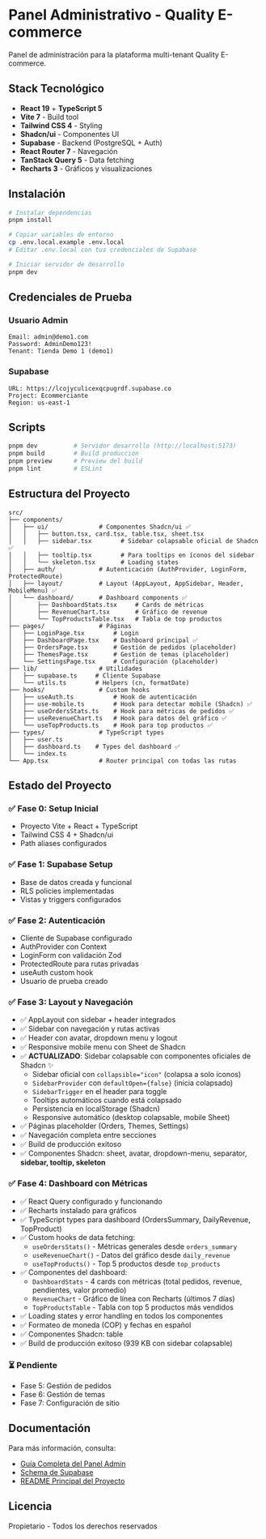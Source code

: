 # Panel Administrativo - Quality E-commerce

Panel de administración para la plataforma multi-tenant Quality E-commerce.

## Stack Tecnológico

- **React 19** + **TypeScript 5**
- **Vite 7** - Build tool
- **Tailwind CSS 4** - Styling
- **Shadcn/ui** - Componentes UI
- **Supabase** - Backend (PostgreSQL + Auth)
- **React Router 7** - Navegación
- **TanStack Query 5** - Data fetching
- **Recharts 3** - Gráficos y visualizaciones

## Instalación

```bash
# Instalar dependencias
pnpm install

# Copiar variables de entorno
cp .env.local.example .env.local
# Editar .env.local con tus credenciales de Supabase

# Iniciar servidor de desarrollo
pnpm dev
```

## Credenciales de Prueba

### Usuario Admin
```
Email: admin@demo1.com
Password: AdminDemo123!
Tenant: Tienda Demo 1 (demo1)
```

### Supabase
```
URL: https://lcojyculicexqcpugrdf.supabase.co
Project: Ecommerciante
Region: us-east-1
```

## Scripts

```bash
pnpm dev          # Servidor desarrollo (http://localhost:5173)
pnpm build        # Build producción
pnpm preview      # Preview del build
pnpm lint         # ESLint
```

## Estructura del Proyecto

```
src/
├── components/
│   ├── ui/              # Componentes Shadcn/ui ✅
│   │   ├── button.tsx, card.tsx, table.tsx, sheet.tsx
│   │   ├── sidebar.tsx        # Sidebar colapsable oficial de Shadcn ✅
│   │   ├── tooltip.tsx        # Para tooltips en íconos del sidebar
│   │   └── skeleton.tsx       # Loading states
│   ├── auth/            # Autenticación (AuthProvider, LoginForm, ProtectedRoute)
│   ├── layout/          # Layout (AppLayout, AppSidebar, Header, MobileMenu) ✅
│   └── dashboard/       # Dashboard components ✅
│       ├── DashboardStats.tsx     # Cards de métricas
│       ├── RevenueChart.tsx       # Gráfico de revenue
│       └── TopProductsTable.tsx   # Tabla de top productos
├── pages/               # Páginas
│   ├── LoginPage.tsx        # Login
│   ├── DashboardPage.tsx    # Dashboard principal ✅
│   ├── OrdersPage.tsx       # Gestión de pedidos (placeholder)
│   ├── ThemesPage.tsx       # Gestión de temas (placeholder)
│   └── SettingsPage.tsx     # Configuración (placeholder)
├── lib/                 # Utilidades
│   ├── supabase.ts     # Cliente Supabase
│   └── utils.ts        # Helpers (cn, formatDate)
├── hooks/               # Custom hooks
│   ├── useAuth.ts           # Hook de autenticación
│   ├── use-mobile.ts        # Hook para detectar mobile (Shadcn) ✅
│   ├── useOrdersStats.ts    # Hook para métricas de pedidos ✅
│   ├── useRevenueChart.ts   # Hook para datos del gráfico ✅
│   └── useTopProducts.ts    # Hook para top productos ✅
├── types/               # TypeScript types
│   ├── user.ts
│   ├── dashboard.ts    # Types del dashboard ✅
│   └── index.ts
└── App.tsx              # Router principal con todas las rutas
```

## Estado del Proyecto

### ✅ Fase 0: Setup Inicial
- Proyecto Vite + React + TypeScript
- Tailwind CSS 4 + Shadcn/ui
- Path aliases configurados

### ✅ Fase 1: Supabase Setup
- Base de datos creada y funcional
- RLS policies implementadas
- Vistas y triggers configurados

### ✅ Fase 2: Autenticación
- Cliente de Supabase configurado
- AuthProvider con Context
- LoginForm con validación Zod
- ProtectedRoute para rutas privadas
- useAuth custom hook
- Usuario de prueba creado

### ✅ Fase 3: Layout y Navegación
- ✅ AppLayout con sidebar + header integrados
- ✅ Sidebar con navegación y rutas activas
- ✅ Header con avatar, dropdown menu y logout
- ✅ Responsive mobile menu con Sheet de Shadcn
- ✅ **ACTUALIZADO**: Sidebar colapsable con componentes oficiales de Shadcn ✨
  - Sidebar oficial con `collapsible="icon"` (colapsa a solo íconos)
  - `SidebarProvider` con `defaultOpen={false}` (inicia colapsado)
  - `SidebarTrigger` en el header para toggle
  - Tooltips automáticos cuando está colapsado
  - Persistencia en localStorage (Shadcn)
  - Responsive automático (desktop colapsable, mobile Sheet)
- ✅ Páginas placeholder (Orders, Themes, Settings)
- ✅ Navegación completa entre secciones
- ✅ Build de producción exitoso
- ✅ Componentes Shadcn: sheet, avatar, dropdown-menu, separator, **sidebar, tooltip, skeleton**

### ✅ Fase 4: Dashboard con Métricas
- ✅ React Query configurado y funcionando
- ✅ Recharts instalado para gráficos
- ✅ TypeScript types para dashboard (OrdersSummary, DailyRevenue, TopProduct)
- ✅ Custom hooks de data fetching:
  - `useOrdersStats()` - Métricas generales desde `orders_summary`
  - `useRevenueChart()` - Datos del gráfico desde `daily_revenue`
  - `useTopProducts()` - Top 5 productos desde `top_products`
- ✅ Componentes del dashboard:
  - `DashboardStats` - 4 cards con métricas (total pedidos, revenue, pendientes, valor promedio)
  - `RevenueChart` - Gráfico de línea con Recharts (últimos 7 días)
  - `TopProductsTable` - Tabla con top 5 productos más vendidos
- ✅ Loading states y error handling en todos los componentes
- ✅ Formateo de moneda (COP) y fechas en español
- ✅ Componentes Shadcn: table
- ✅ Build de producción exitoso (939 KB con sidebar colapsable)

### ⏳ Pendiente
- Fase 5: Gestión de pedidos
- Fase 6: Gestión de temas
- Fase 7: Configuración de sitio

## Documentación

Para más información, consulta:
- [Guía Completa del Panel Admin](/docs/PANEL_ADMIN_GUIA.md)
- [Schema de Supabase](/docs/SUPABASE_SCHEMA.md)
- [README Principal del Proyecto](../README.md)

## Licencia

Propietario - Todos los derechos reservados
